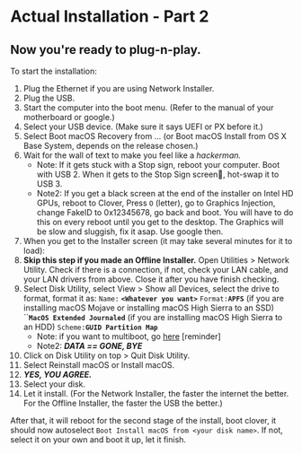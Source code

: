# Actual Installation - Part 2

## Now you're ready to plug-n-play.

To start the installation:

1. Plug the Ethernet if you are using Network Installer.
2. Plug the USB.
3. Start the computer into the boot menu. \(Refer to the manual of your motherboard or google.\)
4. Select your USB device. \(Make sure it says UEFI or PX before it.\)
5. Select Boot macOS Recovery from ... \(or Boot macOS Install from OS X Base System, depends on the release chosen.\)
6. Wait for the wall of text to make you feel like a _hackerman._
   * Note: If it gets stuck with a Stop sign, reboot your computer. Boot with USB 2. When it gets to the Stop Sign screen🚫, hot-swap it to USB 3.
   * Note2: If you get a black screen at the end of the installer on Intel HD GPUs, reboot to Clover, Press `O` \(letter\), go to Graphics Injection, change FakeID to 0x12345678, go back and boot. You will have to do this on every reboot until you get to the desktop. The Graphics will be slow and sluggish, fix it asap. Use google then.
7. When you get to the Installer screen \(it may take several minutes for it to load\):
8. **Skip this step if you made an Offline Installer.** Open Utilities &gt; Network Utility. Check if there is a connection, if not, check your LAN cable, and your LAN drivers from above. Close it after you have finish checking.
9. Select Disk Utility, select View &gt; Show all Devices, select the drive to format, format it as: `Name:`  **`<Whatever you want>`** `Format:`**`APFS`** \(if you are installing macOS Mojave or installing macOS High Sierra to an SSD\)        ``**`MacOS Extended Journaled`** \(if you are installing macOS High Sierra to an HDD\) `Scheme:`**`GUID Partition Map`**
   * Note: if you want to multiboot, go [here](https://hackintosh-multiboot.gitbook.io/hackintosh-multiboot/) \[reminder\]
   * Note2: _**DATA == GONE, BYE**_
10. Click on Disk Utility on top &gt; Quit Disk Utility.
11. Select Reinstall macOS or Install macOS.
12. _**YES, YOU AGREE.**_
13. Select your disk.
14. Let it install. \(For the Network Installer, the faster the internet the better. For the Offline Installer, the faster the USB the better.\)

After that, it will reboot for the second stage of the install, boot clover, it should now autoselect `Boot Install macOS from <your disk name>`. If not, select it on your own and boot it up, let it finish.

